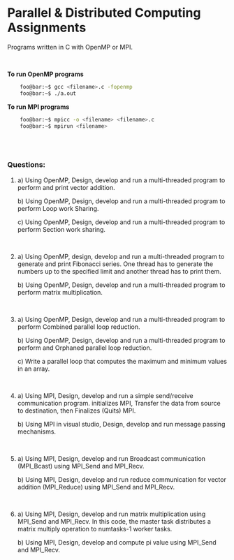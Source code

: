 # Parallel & Distributed Computing Assignments
Programs written in C with OpenMP or MPI.

<br>

**To run OpenMP programs**

```bash
    foo@bar:~$ gcc <filename>.c -fopenmp
    foo@bar:~$ ./a.out
```

**To run MPI programs**
```bash
    foo@bar:~$ mpicc -o <filename> <filename>.c
    foo@bar:~$ mpirun <filename>
```

<br>
<br>

### Questions:

1.  a) Using OpenMP, Design, develop and run a      multi-threaded program to perform and print     vector addition.

    b) Using OpenMP, Design, develop and run a multi-threaded program to perform Loop work Sharing.
    
    c) Using OpenMP, Design, develop and run a multi-threaded program to perform Section work sharing.

<br> 

2.  a) Using OpenMP, design, develop and run a      multi-threaded program to generate and          print Fibonacci series. One thread has to       generate the numbers up to the specified        limit and another thread has to print them.

    b) Using OpenMP, Design, develop and run a multi-threaded program to perform matrix multiplication.

<br>

3.  a) Using OpenMP, Design, develop and run a      multi-threaded program to perform Combined      parallel loop reduction.

    b) Using OpenMP, Design, develop and run a multi-threaded program to perform and Orphaned parallel loop reduction.

    c) Write a parallel loop that computes the maximum and minimum values in an array.

<br>

4.  a) Using MPI, Design, develop and run a         simple send/receive communication program.      initializes MPI, Transfer the data from         source to destination, then Finalizes           (Quits) MPI.

    b) Using MPI in visual studio, Design, develop and run message passing mechanisms.

<br>

5.  a) Using MPI, Design, develop and run           Broadcast communication (MPI_Bcast) using       MPI_Send and MPI_Recv.

    b) Using MPI, Design, develop and run reduce communication for vector addition (MPI_Reduce) using MPI_Send and MPI_Recv.

<br>

6.  a) Using MPI, Design, develop and run           matrix multiplication using MPI_Send and        MPI_Recv. In this code, the master task         distributes a matrix multiply operation to      numtasks-1 worker tasks.

    b) Using MPI, Design, develop and compute pi value using MPI_Send and MPI_Recv.